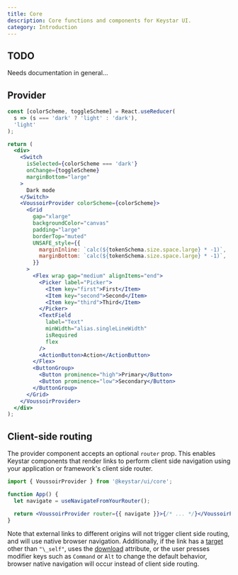 ```yaml
---
title: Core
description: Core functions and components for Keystar UI.
category: Introduction
---
```


## TODO

Needs documentation in general...

## Provider

```jsx {% live=true %}
const [colorScheme, toggleScheme] = React.useReducer(
  s => (s === 'dark' ? 'light' : 'dark'),
  'light'
);

return (
  <div>
    <Switch
      isSelected={colorScheme === 'dark'}
      onChange={toggleScheme}
      marginBottom="large"
    >
      Dark mode
    </Switch>
    <VoussoirProvider colorScheme={colorScheme}>
      <Grid
        gap="xlarge"
        backgroundColor="canvas"
        padding="large"
        borderTop="muted"
        UNSAFE_style={{
          marginInline: `calc(${tokenSchema.size.space.large} * -1)`,
          marginBottom: `calc(${tokenSchema.size.space.large} * -1)`,
        }}
      >
        <Flex wrap gap="medium" alignItems="end">
          <Picker label="Picker">
            <Item key="first">First</Item>
            <Item key="second">Second</Item>
            <Item key="third">Third</Item>
          </Picker>
          <TextField
            label="Text"
            minWidth="alias.singleLineWidth"
            isRequired
            flex
          />
          <ActionButton>Action</ActionButton>
        </Flex>
        <ButtonGroup>
          <Button prominence="high">Primary</Button>
          <Button prominence="low">Secondary</Button>
        </ButtonGroup>
      </Grid>
    </VoussoirProvider>
  </div>
);
```

## Client-side routing

The provider component accepts an optional `router` prop. This enables Keystar
components that render links to perform client side navigation using your
application or framework's client side router.

```jsx
import { VoussoirProvider } from '@keystar/ui/core';

function App() {
  let navigate = useNavigateFromYourRouter();

  return <VoussoirProvider router={{ navigate }}>{/* ... */}</VoussoirProvider>;
}
```

Note that external links to different origins will not trigger client side
routing, and will use native browser navigation. Additionally, if the link has a
[target](https://developer.mozilla.org/en-US/docs/Web/HTML/Element/a#target)
other than `"\_self"`, uses the
[download](https://developer.mozilla.org/en-US/docs/Web/HTML/Element/a#download)
attribute, or the user presses modifier keys such as `Command` or `Alt` to
change the default behavior, browser native navigation will occur instead of
client side routing.
